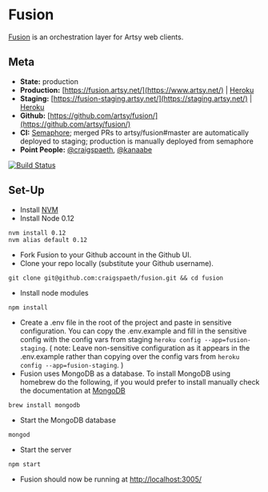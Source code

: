 Fusion
===

[Fusion](https://github.com/artsy/fusion) is an orchestration layer for Artsy web clients.

Meta
---

* __State:__ production
* __Production:__ [https://fusion.artsy.net/](https://www.artsy.net/) | [Heroku](https://dashboard.heroku.com/apps/fusion-production/resources)
* __Staging:__ [https://fusion-staging.artsy.net/](https://staging.artsy.net/) | [Heroku](https://dashboard.heroku.com/apps/fusion-staging/resources)
* __Github:__ [https://github.com/artsy/fusion/](https://github.com/artsy/fusion/)
* __CI:__ [Semaphore](https://semaphoreapp.com/artsy/fusion/); merged PRs to artsy/fusion#master are automatically deployed to staging; production is manually deployed from semaphore
* __Point People:__ [@craigspaeth](https://github.com/craigspaeth), [@kanaabe](https://github.com/kanaabe)

[![Build Status](https://semaphoreapp.com/api/v1/projects/f6c57bfa-d60c-476d-b7cf-5f3954b69495/253300/badge.png)](https://semaphoreapp.com/artsy/fusion)

Set-Up
---

- Install [NVM](https://github.com/creationix/nvm)
- Install Node 0.12
```
nvm install 0.12
nvm alias default 0.12
```
- Fork Fusion to your Github account in the Github UI.
- Clone your repo locally (substitute your Github username).
```
git clone git@github.com:craigspaeth/fusion.git && cd fusion
```
- Install node modules
```
npm install
```
- Create a .env file in the root of the project and paste in sensitive configuration. You can copy the .env.example and fill in the sensitive config with the config vars from staging `heroku config --app=fusion-staging`.
  ( note: Leave non-sensitive configuration as it appears in the .env.example rather than copying over the config vars from `heroku config --app=fusion-staging`. )
- Fusion uses MongoDB as a database. To install MongoDB using homebrew do the following, if you would prefer to install manually check the documentation at [MongoDB](http://docs.mongodb.org/manual/tutorial/install-mongodb-on-os-x/)
```
brew install mongodb
```
- Start the MongoDB database
```
mongod
```
- Start the server
```
npm start
```
- Fusion should now be running at [http://localhost:3005/](http://localhost:3005/)

